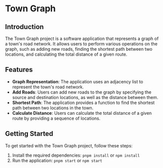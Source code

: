 # Town Graph

## Introduction
The Town Graph project is a software application that represents a graph of a town's road network. It allows users to perform various operations on the graph, such as adding new roads, finding the shortest path between two locations, and calculating the total distance of a given route.

## Features
- **Graph Representation**: The application uses an adjacency list to represent the town's road network.
- **Add Roads**: Users can add new roads to the graph by specifying the source and destination locations, as well as the distance between them.
- **Shortest Path**: The application provides a function to find the shortest path between two locations in the town.
- **Calculate Distance**: Users can calculate the total distance of a given route by providing a sequence of locations.

## Getting Started
To get started with the Town Graph project, follow these steps:

1. Install the required dependencies: `pnpm install` or `npm install`
2. Run the application: `pnpm start` or `npm start` 
